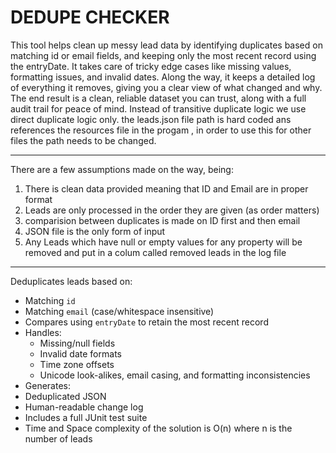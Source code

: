 # DEDUPE CHECKER

This tool helps clean up messy lead data by identifying duplicates based on matching id or email fields, and keeping only the most recent record using the entryDate. 
It takes care of tricky edge cases like missing values, formatting issues, and invalid dates. 
Along the way, it keeps a detailed log of everything it removes, giving you a clear view of what changed and why. 
The end result is a clean, reliable dataset you can trust, along with a full audit trail for peace of mind.
Instead of transitive duplicate logic we use direct duplicate logic only. 
the leads.json file path is hard coded ans references the resources file in the progam , in order to use this for other files the path needs to be changed.

-----------------------
There are a few assumptions made on the way, being:
1. There is clean data provided meaning that ID and Email are in proper format
2. Leads are only processed in the order they are given (as order matters)
3. comparision between duplicates is made on ID first and then email
4. JSON file is the only form of input
5. Any Leads which have null or empty values for any property will be removed and put in a colum called removed leads in the log file

------------------------

Deduplicates leads based on:
  - Matching `id`
  - Matching `email` (case/whitespace insensitive)
-  Compares using `entryDate` to retain the most recent record
- Handles:
  - Missing/null fields
  - Invalid date formats
  - Time zone offsets
  - Unicode look-alikes, email casing, and formatting inconsistencies
-  Generates:
  - Deduplicated JSON
  - Human-readable change log
- Includes a full JUnit test suite
- Time and Space complexity of the solution is O(n) where n is the number of leads

